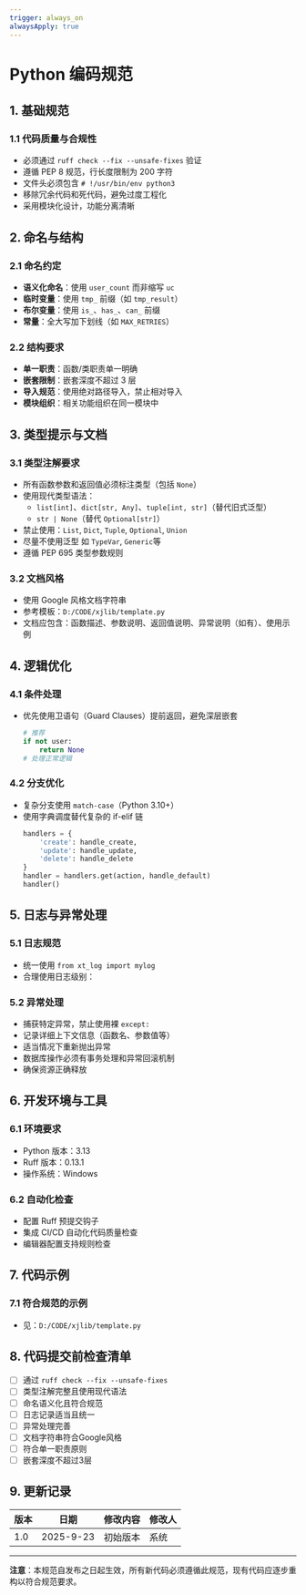```yaml
---
trigger: always_on
alwaysApply: true
---
```

# Python 编码规范

## 1. 基础规范

### 1.1 代码质量与合规性
- 必须通过 `ruff check --fix --unsafe-fixes` 验证
- 遵循 PEP 8 规范，行长度限制为 200 字符
- 文件头必须包含 `# !/usr/bin/env python3`
- 移除冗余代码和死代码，避免过度工程化
- 采用模块化设计，功能分离清晰

## 2. 命名与结构

### 2.1 命名约定
- **语义化命名**：使用 `user_count` 而非缩写 `uc`
- **临时变量**：使用 `tmp_` 前缀（如 `tmp_result`）
- **布尔变量**：使用 `is_`、`has_`、`can_` 前缀
- **常量**：全大写加下划线（如 `MAX_RETRIES`）

### 2.2 结构要求
- **单一职责**：函数/类职责单一明确
- **嵌套限制**：嵌套深度不超过 3 层
- **导入规范**：使用绝对路径导入，禁止相对导入
- **模块组织**：相关功能组织在同一模块中

## 3. 类型提示与文档

### 3.1 类型注解要求
- 所有函数参数和返回值必须标注类型（包括 `None`）
- 使用现代类型语法：
  - `list[int]`、`dict[str, Any]`、`tuple[int, str]`（替代旧式泛型）
  - `str | None`（替代 `Optional[str]`）
- 禁止使用：`List`, `Dict`, `Tuple`, `Optional`, `Union`
- 尽量不使用泛型 如 `TypeVar`, `Generic`等
- 遵循 PEP 695 类型参数规则

### 3.2 文档风格
- 使用 Google 风格文档字符串
- 参考模板：`D:/CODE/xjlib/template.py`
- 文档应包含：函数描述、参数说明、返回值说明、异常说明（如有）、使用示例

## 4. 逻辑优化

### 4.1 条件处理
- 优先使用卫语句（Guard Clauses）提前返回，避免深层嵌套
  ```python
  # 推荐
  if not user:
      return None
  # 处理正常逻辑
  ```

### 4.2 分支优化
- 复杂分支使用 `match-case`（Python 3.10+）
- 使用字典调度替代复杂的 if-elif 链
  ```python
  handlers = {
      'create': handle_create,
      'update': handle_update,
      'delete': handle_delete
  }
  handler = handlers.get(action, handle_default)
  handler()
  ```

## 5. 日志与异常处理

### 5.1 日志规范
- 统一使用 `from xt_log import mylog`
- 合理使用日志级别：


### 5.2 异常处理
- 捕获特定异常，禁止使用裸 `except:`
- 记录详细上下文信息（函数名、参数值等）
- 适当情况下重新抛出异常
- 数据库操作必须有事务处理和异常回滚机制
- 确保资源正确释放

## 6. 开发环境与工具

### 6.1 环境要求
- Python 版本：3.13
- Ruff 版本：0.13.1
- 操作系统：Windows

### 6.2 自动化检查
- 配置 Ruff 预提交钩子
- 集成 CI/CD 自动化代码质量检查
- 编辑器配置支持规则检查

## 7. 代码示例

### 7.1 符合规范的示例
- 见：`D:/CODE/xjlib/template.py`

## 8. 代码提交前检查清单

- [ ] 通过 `ruff check --fix --unsafe-fixes`
- [ ] 类型注解完整且使用现代语法
- [ ] 命名语义化且符合规范
- [ ] 日志记录适当且统一
- [ ] 异常处理完善
- [ ] 文档字符串符合Google风格
- [ ] 符合单一职责原则
- [ ] 嵌套深度不超过3层

## 9. 更新记录

| 版本 | 日期 | 修改内容 | 修改人 |
|------|------|----------|--------|
| 1.0  | 2025-9-23 | 初始版本 | 系统 |

---

**注意**：本规范自发布之日起生效，所有新代码必须遵循此规范，现有代码应逐步重构以符合规范要求。